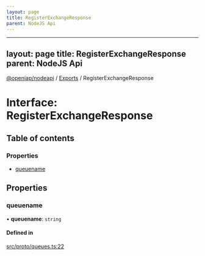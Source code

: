 ```yaml
---
layout: page
title: RegisterExchangeResponse
parent: NodeJS Api
---
```

---
layout: page
title: RegisterExchangeResponse
parent: NodeJS Api
---
[@openiap/nodeapi](../README.md) / [Exports](../modules.md) / RegisterExchangeResponse

# Interface: RegisterExchangeResponse

## Table of contents

### Properties

- [queuename](RegisterExchangeResponse.html#queuename)

## Properties

### queuename

• **queuename**: `string`

#### Defined in

[src/proto/queues.ts:22](https://github.com/openiap/nodeapi/blob/a6b5438/src/proto/queues.ts#L22)
